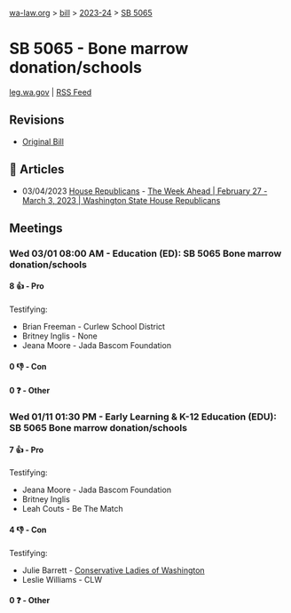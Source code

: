 [wa-law.org](/) > [bill](/bill/) > [2023-24](/bill/2023-24/) > [SB 5065](/bill/2023-24/sb/5065/)

# SB 5065 - Bone marrow donation/schools
[leg.wa.gov](https://app.leg.wa.gov/billsummary?BillNumber=5065&Year=2023&Initiative=false) | [RSS Feed](./rss.xml)

## Revisions
* [Original Bill](1/)

## 📰 Articles
* 03/04/2023 [House Republicans](/org/house_republicans/) - [The Week Ahead | February 27 - March 3, 2023 | Washington State House Republicans](https://houserepublicans.wa.gov/week/the-week-ahead-february-27-march-3/#:~:text=SB%205065)

## Meetings
### Wed 03/01 08:00 AM - Education (ED): SB 5065 Bone marrow donation/schools
#### 8 👍 - Pro
Testifying:
* Brian Freeman - Curlew School District
* Britney Inglis - None
* Jeana Moore - Jada Bascom Foundation

#### 0 👎 - Con

#### 0 ❓ - Other

### Wed 01/11 01:30 PM - Early Learning & K-12 Education (EDU): SB 5065 Bone marrow donation/schools
#### 7 👍 - Pro
Testifying:
* Jeana Moore - Jada Bascom Foundation
* Britney Inglis
* Leah Couts - Be The Match

#### 4 👎 - Con
Testifying:
* Julie Barrett - [Conservative Ladies of Washington](/org/conservative_ladies_of_washington/)
* Leslie Williams - CLW

#### 0 ❓ - Other
